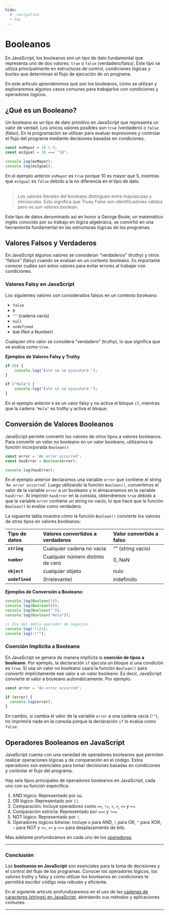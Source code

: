 ```yaml
---
hide:
  #- navigation
  - toc
---
```


<link rel="stylesheet" href="../../assets/stylesheets/javascript.css">

# **Booleanos**

En JavaScript, los booleanos son un tipo de dato fundamental que representa uno de dos valores: `true` o `false` (verdadero/falso). Este tipo se utiliza principalmente en estructuras de control, condiciones lógicas y bucles que determinan el flujo de ejecución de un programa.

En este artículo aprenderemos qué son los booleanos, cómo se utilizan y exploraremos algunos casos comunes para trabajarlos con condiciones y operadores lógicos.

## **¿Qué es un Booleano?**

Un booleano es un tipo de dato primitivo en JavaScript que representa un valor de verdad. Los únicos valores posibles son `true` (verdadero) o `false` (falso). En la programación se utilizan para evaluar expresiones y controlar el flujo del programa mediante decisiones basadas en condiciones.

```js linenums="1" title="javascript"
const esMayor = 10 > 5;
const esIgual = 10 === "10";

console.log(esMayor);
console.log(esIgual);
```

En el ejemplo anterior `esMayor` es `true` porque 10 es mayor que 5, mientras que `esIgual` es `false` debido a la no diferencia en el tipo de dato.

><br>
> Los valores literales del booleano distinguen entre mayúsculas y minúsculas. Esto significa que Truey False son identificadores válidos pero no son valores boolean.
>
><br>

Este tipo de datos denominado así en honor a George Boole, un matemático inglés conocido por su trabajo en lógica algebraica, se convirtió en una herramienta fundamental en las estructuras lógicas de los programas.

## **Valores Falsos y Verdaderos**

En JavaScript algunos valores se consideran “verdaderos” (truthy) y otros “falsos” (falsy) cuando se evalúan en un contexto booleano. Es importante conocer cuáles son estos valores para evitar errores al trabajar con condiciones.

### **Valores Falsy en JavaScript**

Los siguientes valores son considerados falsos en un contexto booleano:

  - `false`
  - `0`
  - `""` (cadena vacía)
  - `null`
  - `undefined`
  - `NaN` (Not a Number)

Cualquier otro valor se considera “verdadero” (truthy), lo que significa que se evalúa como `true`.

**Ejemplos de Valores Falsy y Truthy**

```js linenums="1" title="javascript"
if (0) {
    console.log("Esto no se ejecutará.");
}

if ("Hola") {
    console.log("Esto sí se ejecutará.");
}
```

En el ejemplo anterior `0` es un valor falsy y no activa el bloque `if`, mientras que la cadena `"Hola"` es truthy y activa el bloque.

## **Conversión de Valores Booleanos**

JavaScript permite convertir los valores de otros tipos a valores booleanos. Para convertir un valor no booleano en un valor booleano, utilizamos la función incorporada `Boolean()`

```js linenums="1" title="javascript"
const error = 'An error occurred';
const hasError = Boolean(error);

console.log(hasError);
```

En el ejemplo anterior declaramos una variable `error` que contiene el string ‘`An error occurred`‘. Luego utilizando la función `Boolean()`, convertimos el valor de la variable `error` a un booleano y lo almacenamos en la variable `hasError`. Al imprimir `hasError` en la consola, obtendremos `true` debido a que la variable `error` contiene un string no vacío, lo que hace que la función `Boolean()` lo evalúe como verdadero.

La siguiente tabla muestra cómo la función `Boolean()` convierte los valores de otros tipos en valores booleanos:

| Tipo de datos	  | Valores convertidos a verdaderos  | Valor convertido a falso |
| :-------------- | :-------------------------------- | :----------------------- |
| **`string`**	  | Cualquier cadena no vacía         | “” (string vacío)        |
| **`number`**	  | Cualquier número distinto de cero | 0, NaN                   |
| **`object`**	  | cualquier objeto	              | nulo                     |
| **`undefined`** | (Irrelevante)	                  | indefinido               |

**Ejemplos de Conversión a Booleano:**

```js linenums="1" title="javascript"
console.log(Boolean(1));
console.log(Boolean(0));
console.log(Boolean(""));
console.log(Boolean("Hola"));

// Uso del doble operador de negación
console.log(!!123);
console.log(!!"");
```

### **Coerción Implícita a Booleano**

En JavaScript se genera de manera implícita la **coerción de tipos a booleano**. Por ejemplo, la declaración `if` ejecuta un bloque si una condición es `true`. Si usa un valor no booleano usará la función `Boolean()` para convertir implícitamente ese valor a un valor booleano. Es decir, JavaScript convierte el valor a booleano automáticamente. Por ejemplo:

```js linenums="1" title="javascript"
const error = "An error occurred";

if (error) {
  console.log(error);
}
```

En cambio, si cambia el valor de la variable `error` a una cadena vacía (`""`), no imprimirá nada en la consola porque la declaración `if` lo evalúa como `false`:

## **Operadores Booleanos en JavaScript**

JavaScript cuenta con una variedad de operadores booleanos que permiten realizar operaciones lógicas y de comparación en el código. Estos operadores son esenciales para tomar decisiones basadas en condiciones y controlar el flujo del programa.

Hay seis tipos principales de operadores booleanos en JavaScript, cada uno con su función específica:


  1. AND lógico: Representado por `&&`.
  2. OR lógico: Representado por `||`.
  3. Comparación: Incluye operadores como `==`, `!=`, `<`, `>`, `<=` y `>=`.
  4. Comparación estricta: Representado por `===` y `!==`.
  5. NOT lógico: Representado por `!`.
  6. Operadores lógicos bitwise: Incluye `&` para AND, `|` para OR, `^` para XOR, `~` para NOT y `<<`, `>>` y `>>>` para desplazamiento de bits.

Mas adelante profundizamos en cada uno de los [operadores](../operadores-logicos/).

***

### **Conclusión**

Los **booleanos en JavaScript** son esenciales para la toma de decisiones y el control del flujo de los programas. Conocer los operadores lógicos, los valores truthy y falsy y cómo utilizar los booleanos en condiciones te permitirá escribir código más robusto y eficiente.

En el siguiente artículo profundizaremos en el uso de las [cadenas de caracteres (strings) en JavaScript](../string/), abordando sus métodos y aplicaciones comunes.

***

<br>
